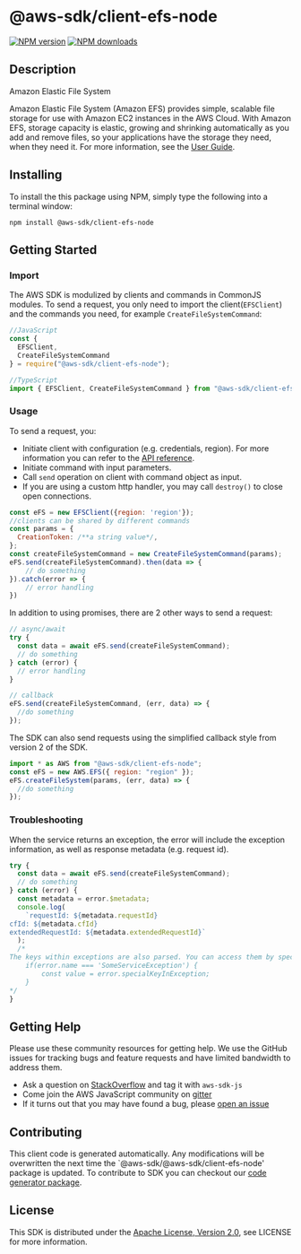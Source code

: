 # @aws-sdk/client-efs-node

[![NPM version](https://img.shields.io/npm/v/@aws-sdk/client-efs-node/preview.svg)](https://www.npmjs.com/package/@aws-sdk/client-efs-node)
[![NPM downloads](https://img.shields.io/npm/dm/@aws-sdk/client-efs-node.svg)](https://www.npmjs.com/package/@aws-sdk/client-efs-node)

## Description

<fullname>Amazon Elastic File System</fullname> <p>Amazon Elastic File System (Amazon EFS) provides simple, scalable file storage for use with Amazon EC2 instances in the AWS Cloud. With Amazon EFS, storage capacity is elastic, growing and shrinking automatically as you add and remove files, so your applications have the storage they need, when they need it. For more information, see the <a href="https://docs.aws.amazon.com/efs/latest/ug/api-reference.html">User Guide</a>.</p>

## Installing

To install the this package using NPM, simply type the following into a terminal window:

```
npm install @aws-sdk/client-efs-node
```

## Getting Started

### Import

The AWS SDK is modulized by clients and commands in CommonJS modules. To send a request, you only need to import the client(`EFSClient`) and the commands you need, for example `CreateFileSystemCommand`:

```javascript
//JavaScript
const {
  EFSClient,
  CreateFileSystemCommand
} = require("@aws-sdk/client-efs-node");
```

```javascript
//TypeScript
import { EFSClient, CreateFileSystemCommand } from "@aws-sdk/client-efs-node";
```

### Usage

To send a request, you:

- Initiate client with configuration (e.g. credentials, region). For more information you can refer to the [API reference][].
- Initiate command with input parameters.
- Call `send` operation on client with command object as input.
- If you are using a custom http handler, you may call `destroy()` to close open connections.

```javascript
const eFS = new EFSClient({region: 'region'});
//clients can be shared by different commands
const params = {
  CreationToken: /**a string value*/,
};
const createFileSystemCommand = new CreateFileSystemCommand(params);
eFS.send(createFileSystemCommand).then(data => {
    // do something
}).catch(error => {
    // error handling
})
```

In addition to using promises, there are 2 other ways to send a request:

```javascript
// async/await
try {
  const data = await eFS.send(createFileSystemCommand);
  // do something
} catch (error) {
  // error handling
}
```

```javascript
// callback
eFS.send(createFileSystemCommand, (err, data) => {
  //do something
});
```

The SDK can also send requests using the simplified callback style from version 2 of the SDK.

```javascript
import * as AWS from "@aws-sdk/client-efs-node";
const eFS = new AWS.EFS({ region: "region" });
eFS.createFileSystem(params, (err, data) => {
  //do something
});
```

### Troubleshooting

When the service returns an exception, the error will include the exception information, as well as response metadata (e.g. request id).

```javascript
try {
  const data = await eFS.send(createFileSystemCommand);
  // do something
} catch (error) {
  const metadata = error.$metadata;
  console.log(
    `requestId: ${metadata.requestId}
cfId: ${metadata.cfId}
extendedRequestId: ${metadata.extendedRequestId}`
  );
  /*
The keys within exceptions are also parsed. You can access them by specifying exception names:
    if(error.name === 'SomeServiceException') {
        const value = error.specialKeyInException;
    }
*/
}
```

## Getting Help

Please use these community resources for getting help. We use the GitHub issues for tracking bugs and feature requests and have limited bandwidth to address them.

- Ask a question on [StackOverflow](https://stackoverflow.com/questions/tagged/aws-sdk-js) and tag it with `aws-sdk-js`
- Come join the AWS JavaScript community on [gitter](https://gitter.im/aws/aws-sdk-js-v3)
- If it turns out that you may have found a bug, please [open an issue](https://github.com/aws/aws-sdk-js-v3/issues)

## Contributing

This client code is generated automatically. Any modifications will be overwritten the next time the `@aws-sdk/@aws-sdk/client-efs-node' package is updated. To contribute to SDK you can checkout our [code generator package][].

## License

This SDK is distributed under the
[Apache License, Version 2.0](http://www.apache.org/licenses/LICENSE-2.0),
see LICENSE for more information.

[code generator package]: https://github.com/aws/aws-sdk-js-v3/tree/master/packages/service-types-generator
[api reference]: https://docs.aws.amazon.com/AWSJavaScriptSDK/latest/
